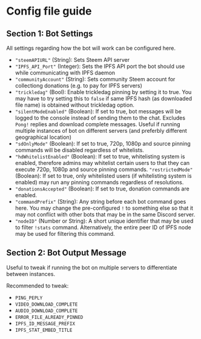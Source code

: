# Config file guide

## Section 1: Bot Settings
All settings regarding how the bot will work can be configured here.

* `"steemAPIURL"` (String): Sets Steem API server
* `"IPFS_API_Port"` (Integer): Sets the IPFS API port the bot should use while communicating with IPFS daemon
* `"communityAccount"` (String): Sets community Steem account for collectiong donations (e.g. to pay for IPFS servers)
* `"trickledag"` (Bool): Enable trickledag pinning by setting it to true. You may have to try setting this to `false` if same IPFS hash (as downloaded file name) is obtained without trickledag option.
* `"silentModeEnabled"` (Boolean): If set to true, bot messages will be logged to the console instead of sending them to the chat. Excludes `Pong!` replies and download complete messages. Useful if running multiple instances of bot on different servers (and preferbly different geographical location)
* `"sdOnlyMode"` (Boolean): If set to true, 720p, 1080p and source pinning commands will be disabled regardless of whitelists.
* `"hdWhitelistEnabled"` (Boolean): If set to true, whitelisting system is enabled, therefore admins may whitelist certain users to that they can execute 720p, 1080p and source pinning commands.
`"restrictedMode"` (Boolean): If set to true, only whitelisted users (if whitelisting system is enabled) may run any pinning commands regardless of resolutions.
* `"donationsAccepted"` (Boolean): If set to true, donation commands are enabled.
* `"commandPrefix"` (String): Any string before each bot command goes here. You may change the pre-configured `!` to something else so that it may not conflict with other bots that may be in the same Discord server.
* `"nodeID"` (Number or String): A short unique identifier that may be used to filter `!stats` command. Alternatively, the entire peer ID of IPFS node may be used for filtering this command.

## Section 2: Bot Output Message
Useful to tweak if running the bot on multiple servers to differentiate between instances.

Recommended to tweak: 
* `PING_PEPLY`
* `VIDEO_DOWNLOAD_COMPLETE`
* `AUDIO_DOWNLOAD_COMPLETE`
* `ERROR_FILE_ALREADY_PINNED`
* `IPFS_ID_MESSAGE_PREFIX`
* `IPFS_STAT_EMBED_TITLE`